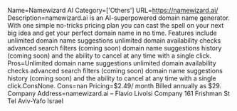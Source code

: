 Name=Namewizard AI
Category=['Others']
URL=https://namewizard.ai/
Description=namewizard.ai is an AI-superpowered domain name generator. With one simple no-tricks pricing plan you can cast the spell on your next big idea and get your perfect domain name in no time. Features include unlimited domain name suggestions unlimited domain availability checks advanced search filters (coming soon) domain name suggestions history (coming soon) and the ability to cancel at any time with a single click.
Pros=Unlimited domain name suggestions unlimited domain availability checks advanced search filters (coming soon) domain name suggestions history (coming soon) and the ability to cancel at any time with a single click.ConsNone.
Cons=nan
Pricing=$2.49/ month Billed annually as $29.
Company Address=namewizard.ai – Flavio Livolsi Company 161 Frishman St Tel Aviv-Yafo Israel
